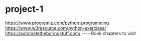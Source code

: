 # project-1


https://www.programiz.com/python-programming
https://www.w3resource.com/python-exercises/
https://automatetheboringstuff.com/  ---- Book chapters to visit
